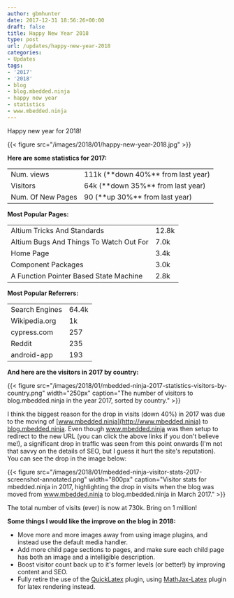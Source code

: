 ```yaml
---
author: gbmhunter
date: 2017-12-31 18:56:26+00:00
draft: false
title: Happy New Year 2018
type: post
url: /updates/happy-new-year-2018
categories:
- Updates
tags:
- '2017'
- '2018'
- blog
- blog.mbedded.ninja
- happy new year
- statistics
- www.mbedded.ninja
---
```


Happy new year for 2018!

{{< figure src="/images/2018/01/happy-new-year-2018.jpg"   >}}

**Here are some statistics for 2017:**

<table>
    <tbody>
        <tr>
            <td>Num. views</td>
            <td>111k (**down 40%** from last year)</td>
        </tr>
        <tr>
            <td>Visitors</td>
            <td>64k (**down 35%** from last year)</td>
        </tr>
        <tr>
            <td>Num. Of New Pages</td>
            <td>90 (**up 30%** from last year)</td>
        </tr>
    </tbody>
</table>

**Most Popular Pages:**

<table>
    <tbody>
        <tr>
            <td>Altium Tricks And Standards</td>
            <td>12.8k</td>
        </tr>
        <tr>
            <td>Altium Bugs And Things To Watch Out For</td>
            <td>7.0k</td>
        </tr>
        <tr>
            <td>Home Page</td>
            <td>3.4k</td>
        </tr>
        <tr>
            <td>Component Packages</td>
            <td>3.0k</td>
        </tr>
        <tr>
            <td>A Function Pointer Based State Machine</td>
            <td>2.8k</td>
        </tr>
    </tbody>
</table>

**Most Popular Referrers:**

<table>
    <tbody >
        <tr>
            <td>Search Engines</td>
            <td>64.4k</td>
        </tr>
        <tr>
            <td>Wikipedia.org</td>
            <td>1k</td>
        </tr>
        <tr>
            <td>cypress.com</td>
            <td>257
        </td>
        </tr>
        <tr>
            <td>Reddit</td>
            <td>235</td>
        </tr>
        <tr>
            <td>android-app</td>
            <td>193</td>
        </tr>
    </tbody>
</table>

**And here are the visitors in 2017 by country:**

{{< figure src="/images/2018/01/mbedded-ninja-2017-statistics-visitors-by-country.png" width="250px" caption="The number of visitors to blog.mbedded.ninja in the year 2017, sorted by country."  >}}

I think the biggest reason for the drop in visits (down 40%) in 2017 was due to the moving of [www.mbedded.ninja](http://www.mbedded.ninja) to [blog.mbedded.ninja](/). Even though www.mbedded.ninja was then setup to redirect to the new URL (you can click the above links if you don't believe me!), a significant drop in traffic was seen from this point onwards (I'm not that savvy on the details of SEO, but I guess it hurt the site's reputation). You can see the drop in the image below:

{{< figure src="/images/2018/01/mbedded-ninja-visitor-stats-2017-screenshot-annotated.png" width="800px" caption="Visitor stats for mbedded.ninja in 2017, highlighting the drop in visits when the blog was moved from www.mbedded.ninja to blog.mbedded.ninja in March 2017."  >}}

The total number of visits (ever) is now at 730k. Bring on 1 million!

**Some things I would like the improve on the blog in 2018:**

* Move more and more images away from using image plugins, and instead use the default media handler.
* Add more child page sections to pages, and make sure each child page has both an image and a intelligible description.
* Boost visitor count back up to it's former levels (or better!) by improving content and SEO.
* Fully retire the use of the [QuickLatex](https://wordpress.org/plugins/wp-quicklatex/) plugin, using [MathJax-Latex](https://en-ca.wordpress.org/plugins/mathjax-latex/) plugin for latex rendering instead.